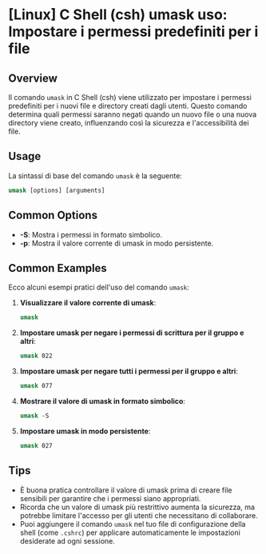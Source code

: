 # [Linux] C Shell (csh) umask uso: Impostare i permessi predefiniti per i file

## Overview
Il comando `umask` in C Shell (csh) viene utilizzato per impostare i permessi predefiniti per i nuovi file e directory creati dagli utenti. Questo comando determina quali permessi saranno negati quando un nuovo file o una nuova directory viene creato, influenzando così la sicurezza e l'accessibilità dei file.

## Usage
La sintassi di base del comando `umask` è la seguente:

```csh
umask [options] [arguments]
```

## Common Options
- **-S**: Mostra i permessi in formato simbolico.
- **-p**: Mostra il valore corrente di umask in modo persistente.

## Common Examples
Ecco alcuni esempi pratici dell'uso del comando `umask`:

1. **Visualizzare il valore corrente di umask**:
   ```csh
   umask
   ```

2. **Impostare umask per negare i permessi di scrittura per il gruppo e altri**:
   ```csh
   umask 022
   ```

3. **Impostare umask per negare tutti i permessi per il gruppo e altri**:
   ```csh
   umask 077
   ```

4. **Mostrare il valore di umask in formato simbolico**:
   ```csh
   umask -S
   ```

5. **Impostare umask in modo persistente**:
   ```csh
   umask 027
   ```

## Tips
- È buona pratica controllare il valore di umask prima di creare file sensibili per garantire che i permessi siano appropriati.
- Ricorda che un valore di umask più restrittivo aumenta la sicurezza, ma potrebbe limitare l'accesso per gli utenti che necessitano di collaborare.
- Puoi aggiungere il comando `umask` nel tuo file di configurazione della shell (come `.cshrc`) per applicare automaticamente le impostazioni desiderate ad ogni sessione.